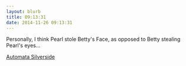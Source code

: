 ```yaml
---
layout: blurb
title: 09:13:31
date: 2014-11-26 09:13:31
---
```

Personally, I think Pearl stole Betty's Face, as opposed to Betty stealing Pearl's eyes...

[Automata Silverside](http://www.penny-arcade.com/comic/story/silverside-page-11)